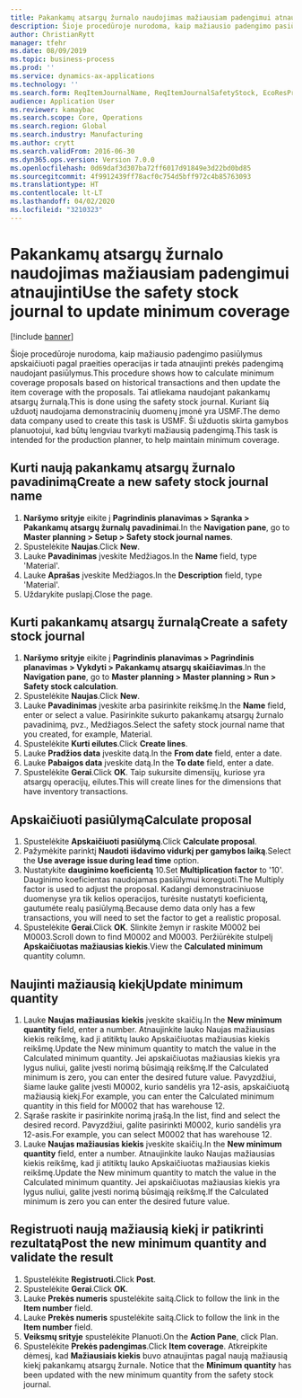 ```yaml
---
title: Pakankamų atsargų žurnalo naudojimas mažiausiam padengimui atnaujinti
description: Šioje procedūroje nurodoma, kaip mažiausio padengimo pasiūlymus apskaičiuoti pagal praeities operacijas ir tada atnaujinti prekės padengimą naudojant pasiūlymus.
author: ChristianRytt
manager: tfehr
ms.date: 08/09/2019
ms.topic: business-process
ms.prod: ''
ms.service: dynamics-ax-applications
ms.technology: ''
ms.search.form: ReqItemJournalName, ReqItemJournalSafetyStock, EcoResProductInformationDialog, EcoResProductDetailsExtended, ReqItemTable
audience: Application User
ms.reviewer: kamaybac
ms.search.scope: Core, Operations
ms.search.region: Global
ms.search.industry: Manufacturing
ms.author: crytt
ms.search.validFrom: 2016-06-30
ms.dyn365.ops.version: Version 7.0.0
ms.openlocfilehash: 0d69daf3d307ba72ff6017d91849e3d22bd0bd85
ms.sourcegitcommit: 4f9912439ff78acf0c754d5bff972c4b85763093
ms.translationtype: HT
ms.contentlocale: lt-LT
ms.lasthandoff: 04/02/2020
ms.locfileid: "3210323"
---
```

# <a name="use-the-safety-stock-journal-to-update-minimum-coverage"></a><span data-ttu-id="62fbe-103">Pakankamų atsargų žurnalo naudojimas mažiausiam padengimui atnaujinti</span><span class="sxs-lookup"><span data-stu-id="62fbe-103">Use the safety stock journal to update minimum coverage</span></span>

[!include [banner](../../includes/banner.md)]

<span data-ttu-id="62fbe-104">Šioje procedūroje nurodoma, kaip mažiausio padengimo pasiūlymus apskaičiuoti pagal praeities operacijas ir tada atnaujinti prekės padengimą naudojant pasiūlymus.</span><span class="sxs-lookup"><span data-stu-id="62fbe-104">This procedure shows how to calculate minimum coverage proposals based on historical transactions and then update the item coverage with the proposals.</span></span> <span data-ttu-id="62fbe-105">Tai atliekama naudojant pakankamų atsargų žurnalą.</span><span class="sxs-lookup"><span data-stu-id="62fbe-105">This is done using the safety stock journal.</span></span> <span data-ttu-id="62fbe-106">Kuriant šią užduotį naudojama demonstracinių duomenų įmonė yra USMF.</span><span class="sxs-lookup"><span data-stu-id="62fbe-106">The demo data company used to create this task is USMF.</span></span> <span data-ttu-id="62fbe-107">Ši užduotis skirta gamybos planuotojui, kad būtų lengviau tvarkyti mažiausią padengimą.</span><span class="sxs-lookup"><span data-stu-id="62fbe-107">This task is intended for the production planner, to help maintain minimum coverage.</span></span>


## <a name="create-a-new-safety-stock-journal-name"></a><span data-ttu-id="62fbe-108">Kurti naują pakankamų atsargų žurnalo pavadinimą</span><span class="sxs-lookup"><span data-stu-id="62fbe-108">Create a new safety stock journal name</span></span>
1. <span data-ttu-id="62fbe-109">**Naršymo srityje** eikite į **Pagrindinis planavimas > Sąranka > Pakankamų atsargų žurnalų pavadinimai**.</span><span class="sxs-lookup"><span data-stu-id="62fbe-109">In the **Navigation pane**, go to **Master planning > Setup > Safety stock journal names**.</span></span>
2. <span data-ttu-id="62fbe-110">Spustelėkite **Naujas**.</span><span class="sxs-lookup"><span data-stu-id="62fbe-110">Click **New**.</span></span>
3. <span data-ttu-id="62fbe-111">Lauke **Pavadinimas** įveskite Medžiagos.</span><span class="sxs-lookup"><span data-stu-id="62fbe-111">In the **Name** field, type 'Material'.</span></span>
4. <span data-ttu-id="62fbe-112">Lauke **Aprašas** įveskite Medžiagos.</span><span class="sxs-lookup"><span data-stu-id="62fbe-112">In the **Description** field, type 'Material'.</span></span>
5. <span data-ttu-id="62fbe-113">Uždarykite puslapį.</span><span class="sxs-lookup"><span data-stu-id="62fbe-113">Close the page.</span></span>

## <a name="create-a-safety-stock-journal"></a><span data-ttu-id="62fbe-114">Kurti pakankamų atsargų žurnalą</span><span class="sxs-lookup"><span data-stu-id="62fbe-114">Create a safety stock journal</span></span>
1. <span data-ttu-id="62fbe-115">**Naršymo srityje** eikite į **Pagrindinis planavimas > Pagrindinis planavimas > Vykdyti > Pakankamų atsargų skaičiavimas**.</span><span class="sxs-lookup"><span data-stu-id="62fbe-115">In the **Navigation pane**, go to **Master planning > Master planning > Run > Safety stock calculation**.</span></span>
2. <span data-ttu-id="62fbe-116">Spustelėkite **Naujas**.</span><span class="sxs-lookup"><span data-stu-id="62fbe-116">Click **New**.</span></span>
3. <span data-ttu-id="62fbe-117">Lauke **Pavadinimas** įveskite arba pasirinkite reikšmę.</span><span class="sxs-lookup"><span data-stu-id="62fbe-117">In the **Name** field, enter or select a value.</span></span> <span data-ttu-id="62fbe-118">Pasirinkite sukurto pakankamų atsargų žurnalo pavadinimą, pvz., Medžiagos.</span><span class="sxs-lookup"><span data-stu-id="62fbe-118">Select the safety stock journal name that you created, for example, Material.</span></span>  
4. <span data-ttu-id="62fbe-119">Spustelėkite **Kurti eilutes**.</span><span class="sxs-lookup"><span data-stu-id="62fbe-119">Click **Create lines**.</span></span>
5. <span data-ttu-id="62fbe-120">Lauke **Pradžios data** įveskite datą.</span><span class="sxs-lookup"><span data-stu-id="62fbe-120">In the **From date** field, enter a date.</span></span>  
6. <span data-ttu-id="62fbe-121">Lauke **Pabaigos data** įveskite datą.</span><span class="sxs-lookup"><span data-stu-id="62fbe-121">In the **To date** field, enter a date.</span></span>
7. <span data-ttu-id="62fbe-122">Spustelėkite **Gerai**.</span><span class="sxs-lookup"><span data-stu-id="62fbe-122">Click **OK**.</span></span> <span data-ttu-id="62fbe-123">Taip sukursite dimensijų, kuriose yra atsargų operacijų, eilutes.</span><span class="sxs-lookup"><span data-stu-id="62fbe-123">This will create lines for the dimensions that have inventory transactions.</span></span>  

## <a name="calculate-proposal"></a><span data-ttu-id="62fbe-124">Apskaičiuoti pasiūlymą</span><span class="sxs-lookup"><span data-stu-id="62fbe-124">Calculate proposal</span></span>
1. <span data-ttu-id="62fbe-125">Spustelėkite **Apskaičiuoti pasiūlymą**.</span><span class="sxs-lookup"><span data-stu-id="62fbe-125">Click **Calculate proposal**.</span></span>
2. <span data-ttu-id="62fbe-126">Pažymėkite parinktį **Naudoti išdavimo vidurkį per gamybos laiką**.</span><span class="sxs-lookup"><span data-stu-id="62fbe-126">Select the **Use average issue during lead time** option.</span></span>
3. <span data-ttu-id="62fbe-127">Nustatykite **dauginimo koeficientą** 10.</span><span class="sxs-lookup"><span data-stu-id="62fbe-127">Set **Multiplication factor** to '10'.</span></span> <span data-ttu-id="62fbe-128">Dauginimo koeficientas naudojamas pasiūlymui koreguoti.</span><span class="sxs-lookup"><span data-stu-id="62fbe-128">The Multiply factor is used to adjust the proposal.</span></span> <span data-ttu-id="62fbe-129">Kadangi demonstraciniuose duomenyse yra tik kelios operacijos, turėsite nustatyti koeficientą, gautumėte realų pasiūlymą.</span><span class="sxs-lookup"><span data-stu-id="62fbe-129">Because demo data only has a few transactions, you will need to set the factor to get a realistic proposal.</span></span>  
4. <span data-ttu-id="62fbe-130">Spustelėkite **Gerai**.</span><span class="sxs-lookup"><span data-stu-id="62fbe-130">Click **OK**.</span></span> <span data-ttu-id="62fbe-131">Slinkite žemyn ir raskite M0002 bei M0003.</span><span class="sxs-lookup"><span data-stu-id="62fbe-131">Scroll down to find M0002 and M0003.</span></span> <span data-ttu-id="62fbe-132">Peržiūrėkite stulpelį **Apskaičiuotas mažiausias kiekis**.</span><span class="sxs-lookup"><span data-stu-id="62fbe-132">View the **Calculated minimum** quantity column.</span></span>   

## <a name="update-minimum-quantity"></a><span data-ttu-id="62fbe-133">Naujinti mažiausią kiekį</span><span class="sxs-lookup"><span data-stu-id="62fbe-133">Update minimum quantity</span></span>
1. <span data-ttu-id="62fbe-134">Lauke **Naujas mažiausias kiekis** įveskite skaičių.</span><span class="sxs-lookup"><span data-stu-id="62fbe-134">In the **New minimum quantity** field, enter a number.</span></span> <span data-ttu-id="62fbe-135">Atnaujinkite lauko Naujas mažiausias kiekis reikšmę, kad ji atitiktų lauko Apskaičiuotas mažiausias kiekis reikšmę.</span><span class="sxs-lookup"><span data-stu-id="62fbe-135">Update the New minimum quantity to match the value in the Calculated minimum quantity.</span></span> <span data-ttu-id="62fbe-136">Jei apskaičiuotas mažiausias kiekis yra lygus nuliui, galite įvesti norimą būsimąją reikšmę.</span><span class="sxs-lookup"><span data-stu-id="62fbe-136">If the Calculated minimum is zero,  you can enter the desired future value.</span></span> <span data-ttu-id="62fbe-137">Pavyzdžiui, šiame lauke galite įvesti M0002, kurio sandėlis yra 12-asis, apskaičiuotą mažiausią kiekį.</span><span class="sxs-lookup"><span data-stu-id="62fbe-137">For example, you can enter the Calculated minimum quantity in this field for M0002 that has warehouse 12.</span></span>  
2. <span data-ttu-id="62fbe-138">Sąraše raskite ir pasirinkite norimą įrašą.</span><span class="sxs-lookup"><span data-stu-id="62fbe-138">In the list, find and select the desired record.</span></span> <span data-ttu-id="62fbe-139">Pavyzdžiui, galite pasirinkti M0002, kurio sandėlis yra 12-asis.</span><span class="sxs-lookup"><span data-stu-id="62fbe-139">For example, you can select M0002 that has warehouse 12.</span></span>  
3. <span data-ttu-id="62fbe-140">Lauke **Naujas mažiausias kiekis** įveskite skaičių.</span><span class="sxs-lookup"><span data-stu-id="62fbe-140">In the **New minimum quantity** field, enter a number.</span></span> <span data-ttu-id="62fbe-141">Atnaujinkite lauko Naujas mažiausias kiekis reikšmę, kad ji atitiktų lauko Apskaičiuotas mažiausias kiekis reikšmę.</span><span class="sxs-lookup"><span data-stu-id="62fbe-141">Update the New minimum quantity to match the value in the Calculated minimum quantity.</span></span> <span data-ttu-id="62fbe-142">Jei apskaičiuotas mažiausias kiekis yra lygus nuliui, galite įvesti norimą būsimąją reikšmę.</span><span class="sxs-lookup"><span data-stu-id="62fbe-142">If the Calculated minimum is zero you can enter the desired future value.</span></span>  

## <a name="post-the-new-minimum-quantity-and-validate-the-result"></a><span data-ttu-id="62fbe-143">Registruoti naują mažiausią kiekį ir patikrinti rezultatą</span><span class="sxs-lookup"><span data-stu-id="62fbe-143">Post the new minimum quantity and validate the result</span></span>
1. <span data-ttu-id="62fbe-144">Spustelėkite **Registruoti.**</span><span class="sxs-lookup"><span data-stu-id="62fbe-144">Click **Post**.</span></span>
2. <span data-ttu-id="62fbe-145">Spustelėkite **Gerai**.</span><span class="sxs-lookup"><span data-stu-id="62fbe-145">Click **OK**.</span></span>
3. <span data-ttu-id="62fbe-146">Lauke **Prekės numeris** spustelėkite saitą.</span><span class="sxs-lookup"><span data-stu-id="62fbe-146">Click to follow the link in the **Item number** field.</span></span>
4. <span data-ttu-id="62fbe-147">Lauke **Prekės numeris** spustelėkite saitą.</span><span class="sxs-lookup"><span data-stu-id="62fbe-147">Click to follow the link in the **Item number** field.</span></span>
5. <span data-ttu-id="62fbe-148">**Veiksmų srityje** spustelėkite Planuoti.</span><span class="sxs-lookup"><span data-stu-id="62fbe-148">On the **Action Pane**, click Plan.</span></span>
6. <span data-ttu-id="62fbe-149">Spustelėkite **Prekės padengimas**.</span><span class="sxs-lookup"><span data-stu-id="62fbe-149">Click **Item coverage**.</span></span> <span data-ttu-id="62fbe-150">Atkreipkite dėmesį, kad **Mažiausiais kiekis** buvo atnaujintas pagal naują mažiausią kiekį pakankamų atsargų žurnale. </span><span class="sxs-lookup"><span data-stu-id="62fbe-150">Notice that the **Minimum quantity** has been updated with the new minimum quantity from the safety stock journal.</span></span>  

